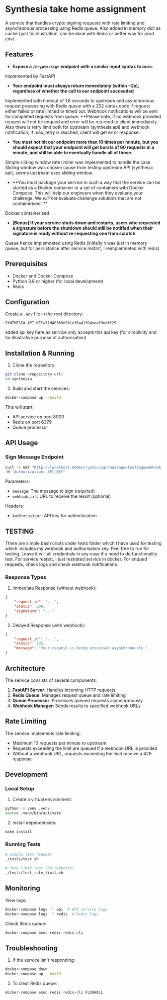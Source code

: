# Synthesia take home assignment

A service that handles crypto signing requests with rate limiting and asynchronous processing using Redis queue. Also added in memory dict as cache (just for illustration, can be done with Redis or better way for prod env)

## Features
- **Expose a `/crypto/sign` endpoint with a similar input syntax to ours.**
  
Implemented by FastAPI 

- **Your endpoint must always return immediately (within ~2s), regardless of whether the call to our endpoint succeeded**
  
Implemented with timeout of 1.8 seconds to upstream and asynchronous request processing with Redis queue with a 202 status code if request either failed or rate limited or timed out. Webhook notifications will be sent for completed requests from queue. **Please note, if no webhook provided reuqest will not be enqued and error will be returned to client immediately. 
Also there is retry limit both for upstream (synthesia api) and webhook notification, if max_retry is reached, client will get error response. 

- **You must not hit our endpoint more than 10 times per minute, but you should expect that your endpoint will get bursts of 60 requests in a minute, and still be able to eventually handle all of those.**
  
 Simple sliding window rate limiter was implemented to handle the case. Sliding window was chosen cause from testing upstream API (synthesia api), seems upstream uses sliding window. 
 
- **You must package your service in such a way that the service can be started as a Docker container or a set of containers with Docker Compose. This will help our engineers when they evaluate your challenge. We *will not* evaluate challenge solutions that are not containerised. **
  
Docker containerised 
- **[Bonus] If your service shuts down and restarts, users who requested a signature before the shutdown should still be notified when their signature is ready without re-requesting one from scratch**
  
Queue hence implemneted using Redis (initially it was just in memory queue, but for persistance after service restart, I reimplemneted with redis)

## Prerequisites

- Docker and Docker Compose
- Python 3.8 or higher (for local development)
- Redis

## Configuration

Create a `.env` file in the root directory:

```env
SYNTHESIA_API_KEY=71d40369d2b1e30a41394eeaf9edff25
```
added api key here as service only accepts this api key (for simplicity and for illustrative purpose of authorisation)

## Installation & Running

1. Clone the repository:
```bash
git clone <repository-url>
cd synthesia
```

2. Build and start the services:
```bash
docker-compose up --build
```

This will start:
- API service on port 8000
- Redis on port 6379
- Queue processor

## API Usage

### Sign Message Endpoint

```bash
curl -X GET "http://localhost:8000/crypto/sign?message=testing&webhook_url=YOUR_WEBHOOK_URL" \
-H "Authorization: API_KEY"
```

Parameters:
- `message`: The message to sign (required)
- `webhook_url`: URL to receive the result (optional)

Headers:
- `Authorization`: API key for authentication
## TESTING 

There are simple bash cripts under tests folder which I have used for testing which includes my webhook and authorisation key. Feel free to run for testing. Leave it will all credentials in any case if u need to do functionality test. 
For service restart, I just restrated service in docker. For enqued requests, check logs and check webhook notifications. 
### Response Types

1. Immediate Response (without webhook):
```json
{
    "request_id": "...",
    "status": 200,
    "signature": "..."
}
```

2. Delayed Response (with webhook):
```json
{
    "request_id": "...",
    "status": 202,
    "message": "Your request is being processed asynchronously."
}
```

## Architecture

The service consists of several components:

1. **FastAPI Server**: Handles incoming HTTP requests
2. **Redis Queue**: Manages request queue and rate limiting
3. **Queue Processor**: Processes queued requests asynchronously
4. **Webhook Manager**: Sends results to specified webhook URLs

## Rate Limiting

The service implements rate limiting:
- Maximum 10 requests per minute to upstream 
- Requests exceeding the limit are queued if a webhook URL is provided
- Without a webhook URL, requests exceeding the limit receive a 429 response

## Development

### Local Setup

1. Create a virtual environment:
```bash
python -m venv .venv
source .venv/bin/activate  
```

2. Install dependencies:
```
make install
```

### Running Tests

```bash
# Simple test request
./tests/test.sh

# Rate limit test (60 requests)
./tests/test_rate_limit.sh
```

## Monitoring

View logs:
```bash
docker-compose logs -f api  # API service logs
docker-compose logs -f redis  # Redis logs
```

Check Redis queue:
```bash
docker-compose exec redis redis-cli
```

## Troubleshooting

1. If the service isn't responding:
```bash
docker-compose down
docker-compose up --build
```

2. To clear Redis queue:
```bash
docker-compose exec redis redis-cli FLUSHALL
```
